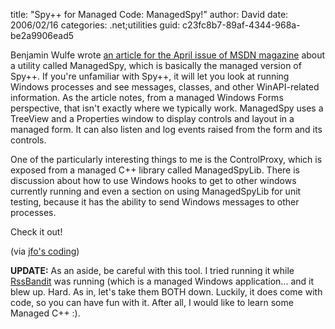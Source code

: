 
title: "Spy++ for Managed Code: ManagedSpy!"
author: David
date: 2006/02/16
categories: .net;utilities
guid: c23fc8b7-89af-4344-968a-be2a9906ead5

Benjamin Wulfe wrote [an article for the April issue of MSDN magazine](http://msdn.microsoft.com/msdnmag/issues/06/04/ManagedSpy/default.aspx) about a utility called ManagedSpy, which is basically the managed version of Spy++. If you're unfamiliar with Spy++, it will let you look at running Windows processes and see messages, classes, and other WinAPI-related information. As the article notes, from a managed Windows Forms perspective, that isn't exactly where we typically work. ManagedSpy uses a TreeView and a Properties window to display controls and layout in a managed form. It can also listen and log events raised from the form and its controls.

One of the particularly interesting things to me is the ControlProxy, which is exposed from a managed C++ library called ManagedSpyLib. There is discussion about how to use Windows hooks to get to other windows currently running and even a section on using ManagedSpyLib for unit testing, because it has the ability to send Windows messages to other processes.

Check it out!

(via [jfo's coding](http://blogs.msdn.com/jfoscoding/archive/2006/02/15/532839.aspx))

**UPDATE:** As an aside, be careful with this tool. I tried running it while [RssBandit](http://www.rssbandit.org/) was running (which is a managed Windows application... and it blew up. Hard. As in, let's take them BOTH down. Luckily, it does come with code, so you can have fun with it. After all, I would like to learn some Managed C++ :).

